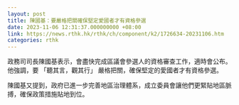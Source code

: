 ```yaml
---
layout: post
title: 陳國基：要嚴格把關確保堅定愛國者才有資格參選
date: 2023-11-06 12:31:37.000000000 +08:00
link: https://news.rthk.hk/rthk/ch/component/k2/1726634-20231106.htm
categories: rthk
---
```


政務司司長陳國基表示，會盡快完成區議會參選人的資格審查工作，適時會公布。他強調，要 「聽其言，觀其行」 嚴格把關，確保堅定的愛國者才有資格參選。

陳國基又提到，政府已進一步完善地區治理體系，成立委員會讓他們更緊貼地區脈搏，確保政策措施貼地到位。
